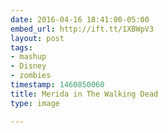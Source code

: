 ```yaml
---
date: 2016-04-16 18:41:00-05:00
embed_url: http://ift.tt/1XBWpV3
layout: post
tags:
- mashup
- Disney
- zombies
timestamp: 1460850060
title: Merida in The Walking Dead
type: image

---
```

<img src="http://ift.tt/1XBWpV3" alt="" />

